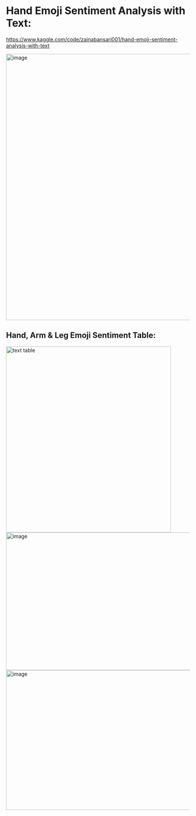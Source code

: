 # Hand Emoji Sentiment Analysis with Text:

https://www.kaggle.com/code/zainabansari001/hand-emoji-sentiment-analysis-with-text


<img width="1366" height="729" alt="image" src="https://github.com/user-attachments/assets/7aa6549b-44fc-4a49-b885-68c837d5fdcd" />

## Hand, Arm & Leg Emoji Sentiment Table:

<img width="452" height="509" alt="text table" src="https://github.com/user-attachments/assets/6ab0140c-c382-48d7-b743-3383718d9827" />

<img width="768" height="377" alt="image" src="https://github.com/user-attachments/assets/da6358b5-24a1-4953-b898-3a28adff8eca" />

<img width="768" height="383" alt="image" src="https://github.com/user-attachments/assets/45ce0d85-d1ec-47d4-8d98-09771efaa899" />

